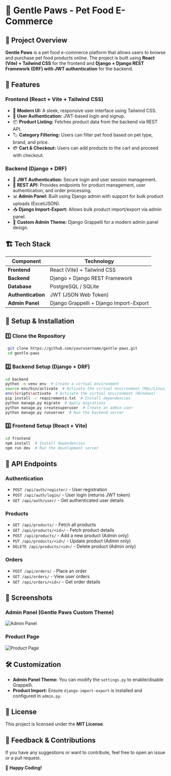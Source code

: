 # 🐾 Gentle Paws - Pet Food E-Commerce

## 📌 Project Overview
**Gentle Paws** is a pet food e-commerce platform that allows users to browse and purchase pet food products online. The project is built using **React (Vite) + Tailwind CSS** for the frontend and **Django + Django REST Framework (DRF) with JWT authentication** for the backend.

## 🎯 Features
### **Frontend (React + Vite + Tailwind CSS)**
- 🛒 **Modern UI:** A sleek, responsive user interface using Tailwind CSS.
- 🔐 **User Authentication:** JWT-based login and signup.
- 📦 **Product Listing:** Fetches product data from the backend via REST API.
- 🏷️ **Category Filtering:** Users can filter pet food based on pet type, brand, and price.
- 💳 **Cart & Checkout:** Users can add products to the cart and proceed with checkout.

### **Backend (Django + DRF)**
- 🔑 **JWT Authentication:** Secure login and user session management.
- 📡 **REST API:** Provides endpoints for product management, user authentication, and order processing.
- 📊 **Admin Panel:** Built using Django admin with support for bulk product uploads (Excel/JSON).
- 📥 **Django Import-Export:** Allows bulk product import/export via admin panel.
- 🎨 **Custom Admin Theme:** Django Grappelli for a modern admin panel design.

## 🏗️ Tech Stack
| Component   | Technology |
|------------|------------|
| **Frontend** | React (Vite) + Tailwind CSS |
| **Backend** | Django + Django REST Framework |
| **Database** | PostgreSQL / SQLite |
| **Authentication** | JWT (JSON Web Token) |
| **Admin Panel** | Django Grappelli + Django Import-Export |

## 🚀 Setup & Installation
### **1️⃣ Clone the Repository**
```sh
 git clone https://github.com/yourusername/gentle-paws.git
 cd gentle-paws
```

### **2️⃣ Backend Setup (Django + DRF)**
```sh
cd backend
python -m venv env  # Create a virtual environment
source env/bin/activate  # Activate the virtual environment (Mac/Linux)
env\Scripts\activate  # Activate the virtual environment (Windows)
pip install -r requirements.txt  # Install dependencies
python manage.py migrate  # Apply migrations
python manage.py createsuperuser  # Create an admin user
python manage.py runserver  # Run the backend server
```

### **3️⃣ Frontend Setup (React + Vite)**
```sh
cd frontend
npm install  # Install dependencies
npm run dev  # Run the development server
```

## 🔗 API Endpoints
### **Authentication**
- `POST /api/auth/register/` - User registration
- `POST /api/auth/login/` - User login (returns JWT token)
- `GET /api/auth/user/` - Get authenticated user details

### **Products**
- `GET /api/products/` - Fetch all products
- `GET /api/products/<id>/` - Fetch product details
- `POST /api/products/` - Add a new product (Admin only)
- `PUT /api/products/<id>/` - Update product (Admin only)
- `DELETE /api/products/<id>/` - Delete product (Admin only)

### **Orders**
- `POST /api/orders/` - Place an order
- `GET /api/orders/` - View user orders
- `GET /api/orders/<id>/` - Get order details

## 📸 Screenshots
### **Admin Panel (Gentle Paws Custom Theme)**
![Admin Panel](https://yourimageurl.com/admin.png)

### **Product Page**
![Product Page](https://yourimageurl.com/product.png)

## 🛠️ Customization
- **Admin Panel Theme:** You can modify the `settings.py` to enable/disable Grappelli.
- **Product Import:** Ensure `django-import-export` is installed and configured in `admin.py`.

## 📜 License
This project is licensed under the **MIT License**.

## 💬 Feedback & Contributions
If you have any suggestions or want to contribute, feel free to open an issue or a pull request.

🚀 **Happy Coding!**

